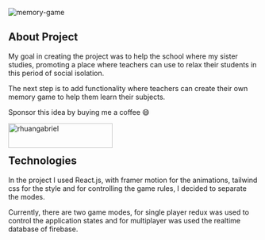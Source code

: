 ![memory-game](https://socialify.git.ci/rhuangabrielsantos/memory-game/image?description=1&descriptionEditable=A%20memory%20game%20to%20play%20with%20friends&font=KoHo&logo=https%3A%2F%2Fraw.githubusercontent.com%2Frhuangabrielsantos%2Fmemory-game%2F6d5ec03d34e585221bca1b564f861b9356325eeb%2Fpublic%2Flogo.svg&owner=1&pattern=Plus&stargazers=1&theme=Dark)

## About Project

My goal in creating the project was to help the school where my sister studies, promoting a place where teachers can use to relax their students in this period of social isolation.

The next step is to add functionality where teachers can create their own memory game to help them learn their subjects.

Sponsor this idea by buying me a coffee 😄

<a href="https://www.buymeacoffee.com/rhuangabriel"> <img align="left" src="https://cdn.buymeacoffee.com/buttons/v2/default-yellow.png" height="50" width="210" alt="rhuangabriel" /></a><br /><br />

## Technologies

In the project I used React.js, with framer motion for the animations, tailwind css for the style and for controlling the game rules, I decided to separate the modes.

Currently, there are two game modes, for single player redux was used to control the application states and for multiplayer was used the realtime database of firebase.

<!-- ## Contributing

Your contributions are always welcome! Please have a look at the [contribution guidelines]()first.

## License
-->
